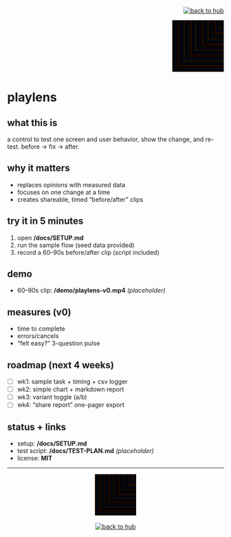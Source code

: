 <p align="right">
  <a href="https://github.com/ludus-scrinium/ludus-scrinium-hub">
    <img src="https://img.shields.io/badge/←%20back%20to%20hub-111?style=for-the-badge" alt="back to hub">
  </a>
</p>

<p align="right">
  <img src="./docs/heropfp.png" alt="playlens" width="120">
</p>

# playlens

## what this is
a control to test one screen and user behavior, show the change, and re-test. before → fix → after.

## why it matters
- replaces opinions with measured data
- focuses on one change at a time
- creates shareable, timed “before/after” clips

## try it in 5 minutes
1) open **/docs/SETUP.md**  
2) run the sample flow (seed data provided)  
3) record a 60–90s before/after clip (script included)

## demo
- 60–90s clip: **/demo/playlens-v0.mp4** *(placeholder)*

## measures (v0)
- time to complete
- errors/cancels
- “felt easy?” 3-question pulse

## roadmap (next 4 weeks)
- [ ] wk1: sample task + timing + csv logger
- [ ] wk2: simple chart + markdown report
- [ ] wk3: variant toggle (a/b)
- [ ] wk4: “share report” one-pager export

## status + links
- setup: **/docs/SETUP.md**
- test script: **/docs/TEST-PLAN.md** *(placeholder)*
- license: **MIT**

---

<p align="center">
  <img src="./docs/heropfp.png" alt="playlens" width="96">
</p>

<p align="center">
  <a href="https://github.com/ludus-scrinium/ludus-scrinium-hub">
    <img src="https://img.shields.io/badge/←%20back%20to%20hub-111?style=for-the-badge" alt="back to hub">
  </a>
</p>

